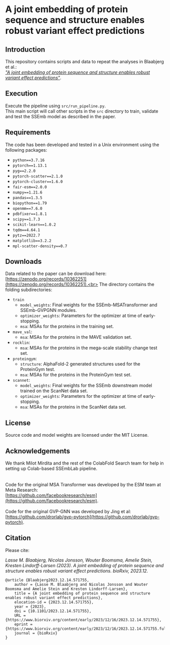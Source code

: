 # A joint embedding of protein sequence and structure enables robust variant effect predictions

## Introduction
This repository contains scripts and data to repeat the analyses in Blaabjerg et al.:<br>
[*"A joint embedding of protein sequence and structure enables robust variant effect predictions"*](https://www.biorxiv.org/content/10.1101/2023.12.14.571755v1).

## Execution
Execute the pipeline using `src/run_pipeline.py`.<br>
This main script will call other scripts in the `src` directory to train, validate and test the SSEmb model as described in the paper.

## Requirements
The code has been developed and tested in a Unix environment using the following packages:<br>
* `python==3.7.16`
* `pytorch==1.13.1`
* `pyg==2.2.0`
* `pytorch-scatter==2.1.0`
* `pytorch-cluster==1.6.0`
* `fair-esm==2.0.0`
* `numpy==1.21.6`
* `pandas==1.3.5` 
* `biopython==1.79`
* `openmm==7.6.0`
* `pdbfixer==1.8.1`
* `scipy==1.7.3`
* `scikit-learn==1.0.2`
* `tqdm==4.64.1`
* `pytz==2022.7`
* `matplotlib==3.2.2` 
* `mpl-scatter-density==0.7` 

## Downloads 
Data related to the paper can be download here: [https://zenodo.org/records/10362251](https://zenodo.org/records/10362251).<br>
The directory contains the folding subdirectories:<br>
* `train`
    * `model_weights`: Final weights for the SSEmb-MSATransformer and SSEmb-GVPGNN modules.
    * `optimizer_weights`: Parameters for the optimizer at time of early-stopping.
    * `msa`: MSAs for the proteins in the training set.
* `mave_val`:
    * `msa`: MSAs for the proteins in the MAVE validation set.
* `rocklin`:
    * `msa`: MSAs for the proteins in the mega-scale stability change test set.
* `proteingym`:
    * `structure`: AlphaFold-2 generated structures used for the ProteinGym test.
    * `msa`: MSAs for the proteins in the ProteinGym test set.
* `scannet`:
    * `model_weights`: Final weights for the SSEmb downstream model trained on the ScanNet data set.
    * `optimizer_weights`: Parameters for the optimizer at time of early-stopping.
    * `msa`: MSAs for the proteins in the ScanNet data set.

## License
Source code and model weights are licensed under the MIT License.

## Acknowledgements
We thank Milot Mirdita and the rest of the ColabFold Search team for help in setting up Colab-based SSEmbLab pipeline.<br>
<br/><br/>
Code for the original MSA Transformer was developed by the ESM team at Meta Research:<br>
[https://github.com/facebookresearch/esm](https://github.com/facebookresearch/esm).
<br/><br/>
Code for the original GVP-GNN was developed by Jing et al:<br>
[https://github.com/drorlab/gvp-pytorch](https://github.com/drorlab/gvp-pytorch).

## Citation
Please cite:

*Lasse M. Blaabjerg, Nicolas Jonsson, Wouter Boomsma, Amelie Stein, Kresten Lindorff-Larsen (2023). A joint embedding of protein sequence and structure enables robust variant effect predictions. bioRxiv, 2023.12.*

```
@article {Blaabjerg2023.12.14.571755,
	author = {Lasse M. Blaabjerg and Nicolas Jonsson and Wouter Boomsma and Amelie Stein and Kresten Lindorff-Larsen},
	title = {A joint embedding of protein sequence and structure enables robust variant effect predictions},
	elocation-id = {2023.12.14.571755},
	year = {2023},
	doi = {10.1101/2023.12.14.571755},
	URL = {https://www.biorxiv.org/content/early/2023/12/16/2023.12.14.571755},
	eprint = {https://www.biorxiv.org/content/early/2023/12/16/2023.12.14.571755.full.pdf},
	journal = {bioRxiv}
}
```


